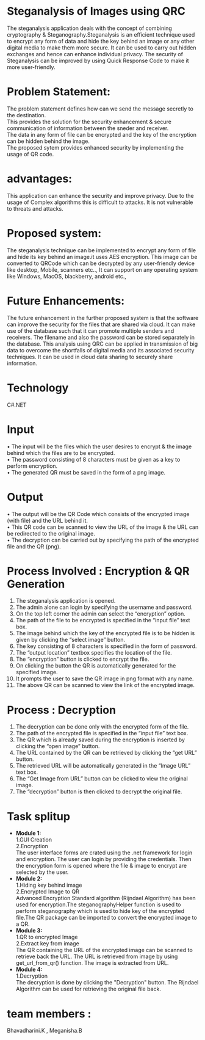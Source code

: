 # Steganalysis of Images using QRC
The steganalysis application deals with the concept of combining cryptography & Steganography.Steganalysis is an efficient technique used to encrypt any form of data and hide the key behind an image or any other digital media to make them more secure. 
It can be used to carry out hidden exchanges and hence can enhance individual privacy. 
The security of Steganalysis can be improved by using Quick Response Code to make it more user-friendly.

# Problem Statement:
The problem statement defines how can we send the message secretly to the destination.<br>
This provides the solution for the security enhancement & secure communication of information between the sneder and receiver.<br>
The data in any form of file can be encrypted and the key of the encryption can be hidden behind the image.<br>
The proposed sytem provides enhanced security by implementing the usage of QR code.

# advantages:
This application can enhance the security and improve privacy.
Due to the usage of Complex algorithms this is difficult to attacks.
It is not vulnerable to threats and attacks.

# Proposed system:
The steganalysis technique can be implemented to encrypt any form of file and hide its key behind an image.it uses AES encryption.
 This image can be converted to QRCode which can be decrypted by any user-friendly device like desktop, Mobile, scanners etc..,
It can support on any operating system  like Windows, MacOS, blackberry, android etc.,

# Future Enhancements:
The future enhancement in the further proposed system is that the software can improve the security for the files that are shared via cloud. It can make use of the database such that it can promote multiple senders and receivers. The filename and also the password can be stored separately in the database. This analysis using QRC can be applied in transmission of big data to overcome the shortfalls of digital media and its associated security techniques. It can be used in cloud data sharing to securely share information.

# Technology 
C#.NET

# Input
•	The input will be the files which the user desires to encrypt & the image behind which the files are to be encrypted.<br>
•	The password consisting of 8 characters must be given as a key to perform encryption.<br>
•	The generated QR must be saved in the form of a png image.<br>

# Output
•	The output will be the QR Code which consists of the encrypted image (with file) and the URL behind it.<br>
•	This QR code can be scanned to view the URL of the image & the URL can be redirected to the original image.<br>
•	The decryption can be carried out by specifying the path of the encrypted file and the QR (png).<br>

# Process Involved : Encryption & QR Generation
1.	The steganalysis application is opened.
2.	The admin alone can login by specifying the username and password.
3.	On the top left corner the admin can select the “encryption” option.
4.	The path of the file to be encrypted is specified in the “input file” text box.
5.	The image behind which the key of the encrypted file is to be hidden is given by clicking the “select image” button.
6.	The key consisting of 8 characters is specified in the form of password.
7.	The “output location” textbox specifies the location of the file.
8.	The “encryption” button is clicked to encrypt the file.
9.	On clicking the button the QR is automatically generated for the specified image.
10.	It prompts the user to save the QR image in png format with any name.
11.	The above QR can be scanned to view the link of the encrypted image.

# Process : Decryption

1.	The decryption can be done only with the encrypted form of the file.
2.	The path of the encrypted file is specified in the “input file” text box.
3.	The QR which is already saved during the encryption is inserted by clicking the “open image” button.
4.	The URL contained by the QR can be retrieved by clicking the “get URL” button.
5.	The retrieved URL will be automatically generated in the “Image URL” text box.
6.	The “Get Image from URL” button can be clicked to view the original image.
7.	The “decryption” button is then clicked to decrypt the original file.

# Task splitup
* **Module 1:**<br>
1.GUI Creation<br>
2.Encryption<br>
The user interface forms are crated using the .net framework for login and encryption. The user can login by providing the credentials.
Then the encryption form is opened where the file & image to encrypt are selected by the user.<br>
* **Module 2:**<br>
1.Hiding key behind image<br>
2.Encrypted Image to QR<br>
Advanced Encryption Standard algorithm (Rijndael Algorithm) has been used for encryption.The steganographyHelper function is used to perform steganography which is used to hide key of the encrypted file.The QR package can be imported to convert the encrypted image to a QR.<br>
* **Module 3:**<br>
1.QR to encrypted Image<br>
2.Extract key from image<br>
The QR containing the URL of the encrypted image can be scanned to retrieve back the URL. The URL is retrieved from image by using get_url_from_qr() function. The image is extracted from URL.<br>
* **Module 4:**<br>
1.Decryption<br>
 The decryption is done by clicking the "Decryption" button. The Rijndael Algorithm can be used for retrieving the original file back.

# team members :
Bhavadharini.K , Meganisha.B
